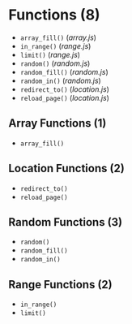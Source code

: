 # Functions (8)
* `array_fill()` (_array.js_)
* `in_range()` (_range.js_)
* `limit()` (_range.js_)
* `random()` (_random.js_)
* `random_fill()` (_random.js_)
* `random_in()` (_random.js_)
* `redirect_to()` (_location.js_)
* `reload_page()` (_location.js_)

## Array Functions (1)
* `array_fill()`

## Location Functions (2)
* `redirect_to()`
* `reload_page()`

## Random Functions (3)
* `random()`
* `random_fill()`
* `random_in()`

## Range Functions (2)
* `in_range()`
* `limit()`
